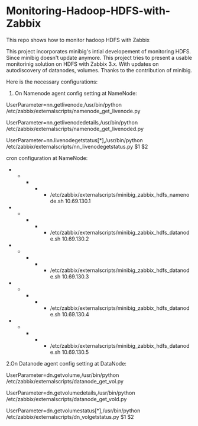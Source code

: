# Monitoring-Hadoop-HDFS-with-Zabbix
This repo shows how to monitor hadoop HDFS with Zabbix

This project incorporates minibig's intial developement of monitoring HDFS. Since minibig doesn't update anymore. This project tries to present a usable monitorinig solution on HDFS with Zabbix 3.x. With updates on autodiscovery of datanodes, volumes. Thanks to the contribution of minibig.


Here is the necessary configurations:
1. On Namenode
agent config setting at NameNode:

UserParameter=nn.getlivenode,/usr/bin/python /etc/zabbix/externalscripts/namenode_get_livenode.py

UserParameter=nn.getlivenodedetails,/usr/bin/python /etc/zabbix/externalscripts/namenode_get_livenoded.py

UserParameter=nn.livenodegetstatus[*],/usr/bin/python /etc/zabbix/externalscripts/nn_livenodegetstatus.py $1 $2

 cron configuration at NameNode:

* * * * * /etc/zabbix/externalscripts/minibig_zabbix_hdfs_namenode.sh 10.69.130.1

* * * * * /etc/zabbix/externalscripts/minibig_zabbix_hdfs_datanode.sh 10.69.130.2

* * * * * /etc/zabbix/externalscripts/minibig_zabbix_hdfs_datanode.sh 10.69.130.3

* * * * * /etc/zabbix/externalscripts/minibig_zabbix_hdfs_datanode.sh 10.69.130.4

* * * * * /etc/zabbix/externalscripts/minibig_zabbix_hdfs_datanode.sh 10.69.130.5

2.On Datanode
agent config setting at DataNode:

UserParameter=dn.getvolume,/usr/bin/python /etc/zabbix/externalscripts/datanode_get_vol.py

UserParameter=dn.getvolumedetails,/usr/bin/python /etc/zabbix/externalscripts/datanode_get_vold.py

UserParameter=dn.getvolumestatus[*],/usr/bin/python /etc/zabbix/externalscripts/dn_volgetstatus.py $1 $2
